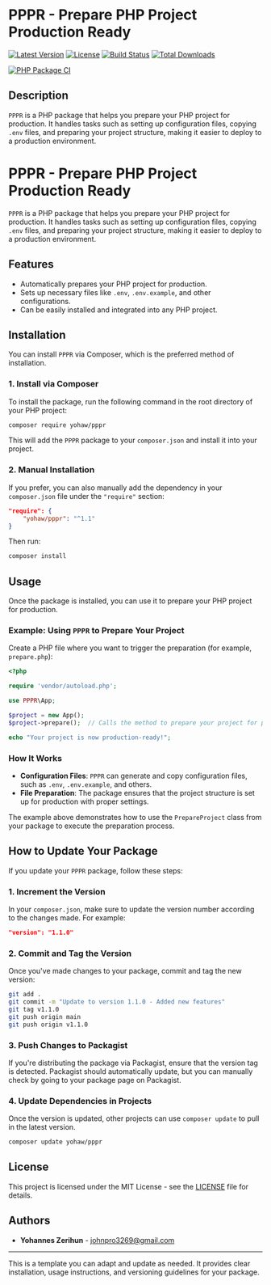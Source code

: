 # PPPR - Prepare PHP Project Production Ready

[![Latest Version](https://img.shields.io/packagist/v/yohaw/pppr.svg)](https://packagist.org/packages/yohaw/pppr)
[![License](https://img.shields.io/github/license/yohatechtop/pppr.svg)](LICENSE)
[![Build Status](https://img.shields.io/github/workflow/status/yohatechtop/pppr/CI?label=build)](https://github.com/yohatechtop/pppr/actions)
[![Total Downloads](https://img.shields.io/packagist/dt/yohaw/pppr.svg)](https://packagist.org/packages/yohaw/pppr)


[![PHP Package CI](https://github.com/yohatechtop/pppr/actions/workflows/main.yml/badge.svg?branch=main)](https://github.com/yohatechtop/pppr/actions/workflows/main.yml)

## Description

`PPPR` is a PHP package that helps you prepare your PHP project for production. It handles tasks such as setting up configuration files, copying `.env` files, and preparing your project structure, making it easier to deploy to a production environment.



# PPPR - Prepare PHP Project Production Ready

`PPPR` is a PHP package that helps you prepare your PHP project for production. It handles tasks such as setting up configuration files, copying `.env` files, and preparing your project structure, making it easier to deploy to a production environment.

## Features

- Automatically prepares your PHP project for production.
- Sets up necessary files like `.env`, `.env.example`, and other configurations.
- Can be easily installed and integrated into any PHP project.

## Installation

You can install `PPPR` via Composer, which is the preferred method of installation.

### 1. Install via Composer

To install the package, run the following command in the root directory of your PHP project:

```bash
composer require yohaw/pppr
```

This will add the `PPPR` package to your `composer.json` and install it into your project.

### 2. Manual Installation

If you prefer, you can also manually add the dependency in your `composer.json` file under the `"require"` section:

```json
"require": {
    "yohaw/pppr": "^1.1"
}
```

Then run:

```bash
composer install
```

## Usage

Once the package is installed, you can use it to prepare your PHP project for production.

### Example: Using `PPPR` to Prepare Your Project

Create a PHP file where you want to trigger the preparation (for example, `prepare.php`):

```php
<?php

require 'vendor/autoload.php';

use PPPR\App;

$project = new App();
$project->prepare();  // Calls the method to prepare your project for production

echo "Your project is now production-ready!";
```

### How It Works

- **Configuration Files**: `PPPR` can generate and copy configuration files, such as `.env`, `.env.example`, and others.
- **File Preparation**: The package ensures that the project structure is set up for production with proper settings.

The example above demonstrates how to use the `PrepareProject` class from your package to execute the preparation process.

## How to Update Your Package

If you update your `PPPR` package, follow these steps:

### 1. Increment the Version

In your `composer.json`, make sure to update the version number according to the changes made. For example:

```json
"version": "1.1.0"
```

### 2. Commit and Tag the Version

Once you've made changes to your package, commit and tag the new version:

```bash
git add .
git commit -m "Update to version 1.1.0 - Added new features"
git tag v1.1.0
git push origin main
git push origin v1.1.0
```

### 3. Push Changes to Packagist

If you're distributing the package via Packagist, ensure that the version tag is detected. Packagist should automatically update, but you can manually check by going to your package page on Packagist.

### 4. Update Dependencies in Projects

Once the version is updated, other projects can use `composer update` to pull in the latest version.

```bash
composer update yohaw/pppr
```

## License

This project is licensed under the MIT License - see the [LICENSE](LICENSE) file for details.

## Authors

- **Yohannes Zerihun** - [johnpro3269@gmail.com](mailto:johnpro3269@gmail.com)

---

This is a template you can adapt and update as needed. It provides clear installation, usage instructions, and versioning guidelines for your package.